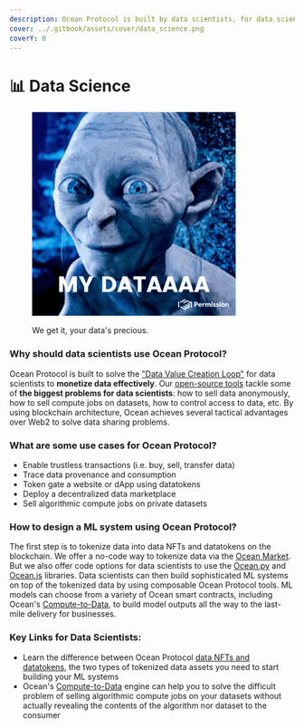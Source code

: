 ```yaml
---
description: Ocean Protocol is built by data scientists, for data scientists.
cover: ../.gitbook/assets/cover/data_science.png
coverY: 0
---
```


# 📊 Data Science

<figure><img src="../.gitbook/assets/my-data.gif" alt="" width="360"><figcaption><p>We get it, your data's precious.</p></figcaption></figure>

### Why should data scientists use Ocean Protocol?

Ocean Protocol is built to solve the ["Data Value Creation Loop"](the-data-value-creation-loop.md) for data scientists to **monetize data effectively**. Our [open-source tools](https://github.com/oceanprotocol) tackle some of **the biggest problems for data scientists**: how to sell data anonymously, how to sell compute jobs on datasets, how to control access to data, etc.  By using blockchain architecture, Ocean achieves several tactical advantages over Web2 to solve data sharing problems.

### What are some use cases for Ocean Protocol?

* Enable trustless transactions (i.e. buy, sell, transfer data)
* Trace data provenance and consumption
* Token gate a website or dApp using datatokens
* Deploy a decentralized data marketplace
* Sell algorithmic compute jobs on private datasets

### How to design a ML system using Ocean Protocol?

The first step is to tokenize data into data NFTs and datatokens on the blockchain. We offer a no-code way to tokenize data via the [Ocean Market](https://market.oceanprotocol.com). But we also offer code options for data scientists to use the [Ocean.py](../developers/ocean.py/) and [Ocean.js](../developers/ocean.js/) libraries. Data scientists can then build sophisticated ML systems on top of the tokenized data by using composable Ocean Protocol tools. ML models can choose from a variety of Ocean smart contracts, including Ocean's [Compute-to-Data](../developers/compute-to-data/), to build model outputs all the way to the last-mile delivery for businesses.

### **Key Links for Data Scientists:**

* Learn the difference between Ocean Protocol [data NFTs and datatokens](../developers/contracts/datanft-and-datatoken.md), the two types of tokenized data assets you need to start building your ML systems
* Ocean's [Compute-to-Data](../developers/compute-to-data/) engine can help you to solve the difficult problem of selling algorithmic compute jobs on your datasets without actually revealing the contents of the algorithm nor dataset to the consumer

